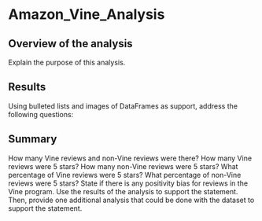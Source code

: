 # Amazon_Vine_Analysis

## Overview of the analysis
Explain the purpose of this analysis.

## Results 
Using bulleted lists and images of DataFrames as support, address the following questions:

## Summary
How many Vine reviews and non-Vine reviews were there?
How many Vine reviews were 5 stars? How many non-Vine reviews were 5 stars?
What percentage of Vine reviews were 5 stars? What percentage of non-Vine reviews were 5 stars?
State if there is any positivity bias for reviews in the Vine program. Use the results of the analysis to support the statement. Then, provide one additional analysis that could be done with the dataset to support the statement.
